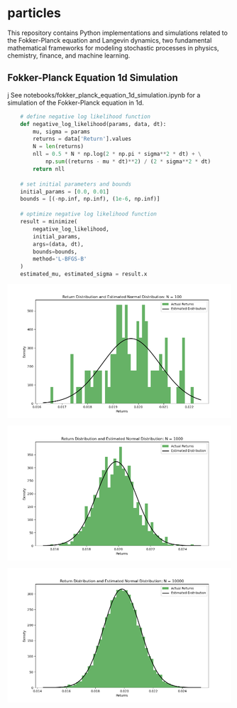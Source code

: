 # particles

This repository contains Python implementations and simulations related to the Fokker-Planck equation and Langevin dynamics, two fundamental mathematical frameworks for modeling stochastic processes in physics, chemistry, finance, and machine learning.

## Fokker-Planck Equation 1d Simulation 
j
See notebooks/fokker_planck_equation_1d_simulation.ipynb for a simulation of the Fokker-Planck equation in 1d.

```python
    # define negative log likelihood function
    def negative_log_likelihood(params, data, dt):
        mu, sigma = params
        returns = data['Return'].values
        N = len(returns)
        nll = 0.5 * N * np.log(2 * np.pi * sigma**2 * dt) + \
            np.sum((returns - mu * dt)**2) / (2 * sigma**2 * dt)
        return nll

    # set initial parameters and bounds
    initial_params = [0.0, 0.01]
    bounds = [(-np.inf, np.inf), (1e-6, np.inf)]

    # optimize negative log likelihood function
    result = minimize(
        negative_log_likelihood, 
        initial_params, 
        args=(data, dt), 
        bounds=bounds, 
        method='L-BFGS-B'
    )
    estimated_mu, estimated_sigma = result.x
```

<p align="center">
    <img src="./.github/assets/estimated_return_distribution_100.png">
</p>

<p align="center">
    <img src="./.github/assets/estimated_return_distribution_1000.png">
</p>

<p align="center">
    <img src="./.github/assets/estimated_return_distribution_10000.png">
</p>